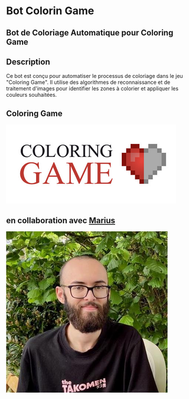 # Bot Colorin Game
## Bot de Coloriage Automatique pour Coloring Game
## Description

Ce bot est conçu pour automatiser le processus de coloriage dans le jeu "Coloring Game". Il utilise des algorithmes de reconnaissance et de traitement d'images pour identifier les zones à colorier et appliquer les couleurs souhaitées.

## Coloring Game
![alt text](img_readme/header.jpg)

## en collaboration avec [Marius](https://github.com/Mhivelin)

![alt text](img_readme/71230398.jpg)
